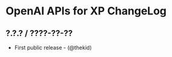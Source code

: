 OpenAI APIs for XP ChangeLog
========================================================================

## ?.?.? / ????-??-??

* First public release - (@thekid)
